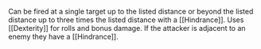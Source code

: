 Can be fired at a single target up to the listed distance or beyond the listed distance up to three times the listed distance with a [[Hindrance]].  Uses [[Dexterity]] for rolls and bonus damage. If the attacker is adjacent to an enemy they have a [[Hindrance]].